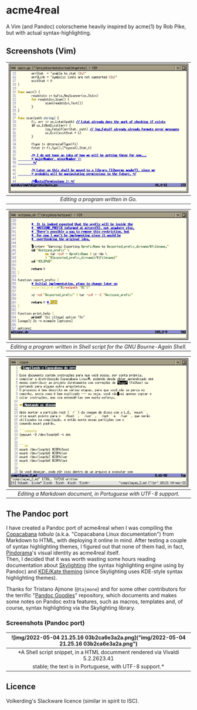 # acme4real

A Vim (and Pandoc) colorscheme heavily inspired by acme(1) by Rob Pike,
but with actual syntax-highlighting.

## Screenshots (Vim)


|![img/shot_04-05-22_181515.jpg](img/shot_04-05-22_181515.jpg)|
|:--:|
|*Editing a program written in Go.*|

|![img/shot_04-05-22_180932.jpg](img/shot_04-05-22_180932.jpg)|
|:--:|
|*Editing a program written in Shell script for the GNU Bourne-Again Shell.*|

|![img/shot_04-05-22_182152.jpg](img/shot_04-05-22_182152.jpg)|
|:--:|
|*Editing a Markdown document, in Portuguese with UTF-8 support.*|

## The Pandoc port

I have created a Pandoc port of acme4real when I was compiling the
[Copacabana](http://copacabana.pindorama.dob.jp) *tabula* (a.k.a.
"Copacabana Linux documentation") from Markdown to HTML, with deploying
it online in mind. After testing a couple of syntax highlighting themes,
I figured out that none of them had, in fact,
[Pindorama](http://pindorama.dob.jp)'s visual identity as acme4real itself.  
Then, I decided that it was worth wasting some hours reading documentation
about [Skylighting](https://github.com/jgm/skylighting) (the syntax highlighting engine using by Pandoc) and
[KDE/Kate theming](https://docs.kde.org/trunk5/en/kate/katepart/highlight.html#katehighlight-xml-format)
(since Skylighting uses KDE-style syntax highlighting themes).  

Thanks for Tristano Ajmone (``@tajmone``) and for some other contributors for the
terrific "[Pandoc Goodies](https://github.com/tajmone/pandoc-goodies)"
repository, which documents and makes some notes on Pandoc extra features, such
as macros, templates and, of course, syntax highlighting via the Skylighting
library.  

### Screenshots (Pandoc port)

|![img/2022-05-04 21.25.16  03b2ca6e3a2a.png]("img/2022-05-04 21.25.16  03b2ca6e3a2a.png")|
|:--:|
|*A Shell script snippet, in a HTML documment rendered via Vivaldi 5.2.2623.41
stable; the text is in Portuguese, with UTF-8 support.*|

## Licence

Volkerding's Slackware licence (similar in spirit to ISC).
